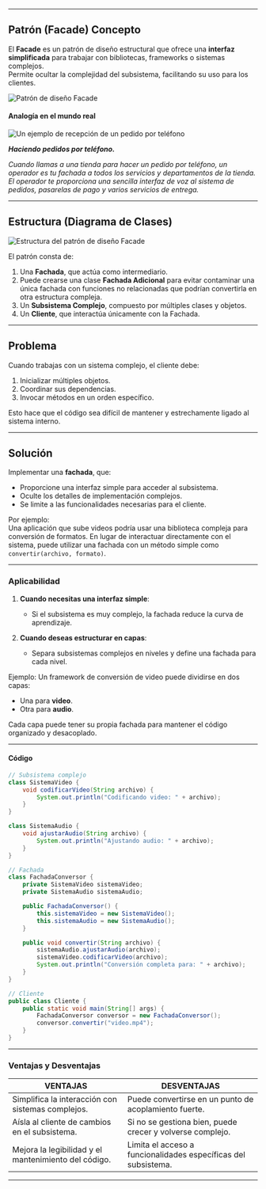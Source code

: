 
---

## Patrón (Facade) Concepto  

El **Facade** es un patrón de diseño estructural que ofrece una **interfaz simplificada** para trabajar con bibliotecas, frameworks o sistemas complejos.  
Permite ocultar la complejidad del subsistema, facilitando su uso para los clientes.  

![Patrón de diseño Facade](https://refactoring.guru/images/patterns/content/facade/facade.png)

#### Analogía en el mundo real

![Un ejemplo de recepción de un pedido por teléfono](https://refactoring.guru/images/patterns/diagrams/facade/live-example-es.png)

***Haciendo pedidos por teléfono.***

*Cuando llamas a una tienda para hacer un pedido por teléfono, un operador es tu fachada a todos los servicios y departamentos de la tienda. El operador te proporciona una sencilla interfaz de voz al sistema de pedidos, pasarelas de pago y varios servicios de entrega.*

---

## Estructura (Diagrama de Clases)  
![Estructura del patrón de diseño Facade](https://refactoring.guru/images/patterns/diagrams/facade/structure-indexed.png)

El patrón consta de:  
1. Una **Fachada**, que actúa como intermediario.
2. Puede crearse una clase **Fachada Adicional** para evitar contaminar una única fachada con funciones no relacionadas que podrían convertirla en otra estructura compleja.
3. Un **Subsistema Complejo**, compuesto por múltiples clases y objetos.  
4. Un **Cliente**, que interactúa únicamente con la Fachada.  

---

## Problema  

Cuando trabajas con un sistema complejo, el cliente debe:  
1. Inicializar múltiples objetos.  
2. Coordinar sus dependencias.  
3. Invocar métodos en un orden específico.  

Esto hace que el código sea difícil de mantener y estrechamente ligado al sistema interno.  

---

## Solución  

Implementar una **fachada**, que:  
- Proporcione una interfaz simple para acceder al subsistema.  
- Oculte los detalles de implementación complejos.  
- Se limite a las funcionalidades necesarias para el cliente.

Por ejemplo:  
Una aplicación que sube videos podría usar una biblioteca compleja para conversión de formatos. En lugar de interactuar directamente con el sistema, puede utilizar una fachada con un método simple como `convertir(archivo, formato)`.

---

### Aplicabilidad  

1. **Cuando necesitas una interfaz simple**:  
   - Si el subsistema es muy complejo, la fachada reduce la curva de aprendizaje.  

2. **Cuando deseas estructurar en capas**:  
   - Separa subsistemas complejos en niveles y define una fachada para cada nivel.  

Ejemplo: Un framework de conversión de video puede dividirse en dos capas:  
- Una para **video**.  
- Otra para **audio**.  

Cada capa puede tener su propia fachada para mantener el código organizado y desacoplado.  

---

#### Código  

```java
// Subsistema complejo
class SistemaVideo {
    void codificarVideo(String archivo) {
        System.out.println("Codificando video: " + archivo);
    }
}

class SistemaAudio {
    void ajustarAudio(String archivo) {
        System.out.println("Ajustando audio: " + archivo);
    }
}

// Fachada
class FachadaConversor {
    private SistemaVideo sistemaVideo;
    private SistemaAudio sistemaAudio;

    public FachadaConversor() {
        this.sistemaVideo = new SistemaVideo();
        this.sistemaAudio = new SistemaAudio();
    }

    public void convertir(String archivo) {
        sistemaAudio.ajustarAudio(archivo);
        sistemaVideo.codificarVideo(archivo);
        System.out.println("Conversión completa para: " + archivo);
    }
}

// Cliente
public class Cliente {
    public static void main(String[] args) {
        FachadaConversor conversor = new FachadaConversor();
        conversor.convertir("video.mp4");
    }
}
```

---

### Ventajas y Desventajas  

| **VENTAJAS**                                          | **DESVENTAJAS**                                      |
| ---------------------------------------------------- | -------------------------------------------------- |
| Simplifica la interacción con sistemas complejos.    | Puede convertirse en un punto de acoplamiento fuerte. |
| Aísla al cliente de cambios en el subsistema.        | Si no se gestiona bien, puede crecer y volverse complejo. |
| Mejora la legibilidad y el mantenimiento del código. | Limita el acceso a funcionalidades específicas del subsistema. |

--- 